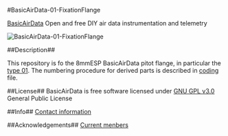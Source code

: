 #BasicAirData-01-FixationFlange

[BasicAirData](http://www.basicairdata.eu) Open and free DIY air data instrumentation and telemetry 

![BasicAirData-01-FixationFlange](https://cloud.githubusercontent.com/assets/7497614/7470299/039d62ca-f31c-11e4-9a18-aff184dcd54b.png)

##Description##

This repository is fo the 8mmESP BasicAirData pitot flange, in particular the [type 01](http://www.basicairdata.eu/flanged-pitot.html).
The numbering procedure for derived parts is described in [coding](https://github.com/BasicAirData/01-FixationFlange/blob/master/CODING) file.

##License##
BasicAirData is free software licensed under [GNU GPL v3.0](http://www.gnu.org/licenses/gpl-3.0.txt) General Public License

##Info##
[Contact information](http://www.basicairdata.eu/social.html)

##Acknowledgements##
[Current menbers](http://www.basicairdata.eu/about.html)